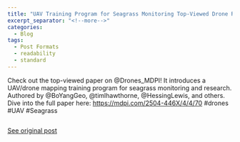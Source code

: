 ```yaml
---
title: "UAV Training Program for Seagrass Monitoring Top-Viewed Drone Research"
excerpt_separator: "<!--more-->"
categories:
  - Blog
tags:
  - Post Formats
  - readability
  - standard
---
```

Check out the top-viewed paper on @Drones_MDPI! It introduces a UAV/drone mapping training program for seagrass monitoring and research. Authored by @BoYangGeo, @timlhawthorne, @HessingLewis, and others. Dive into the full paper here: https://mdpi.com/2504-446X/4/4/70 #drones #UAV #Seagrass

<img src="{{ site.url }}{{ site.baseurl }}/assets/images/Posts/2022092801.jpg" alt="">

[See original post](https://twitter.com/Drones_MDPI/status/1575304354050953216?s=20)

